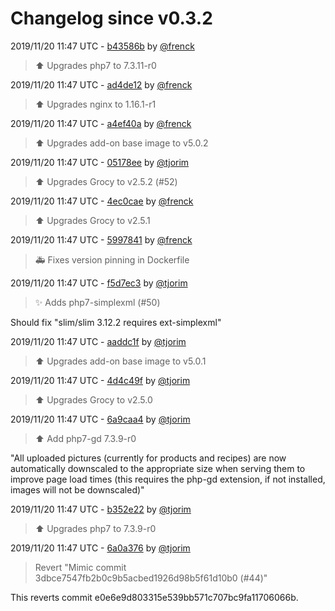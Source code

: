 # Changelog since v0.3.2

2019/11/20 11:47 UTC - [b43586b](https://github.com/hassio-addons/addon-grocy/commit/b43586b4f90d36501abfc345be152dce54e3c44d) by [@frenck](https://github.com/frenck)
> :arrow_up: Upgrades php7 to 7.3.11-r0 

2019/11/20 11:47 UTC - [ad4de12](https://github.com/hassio-addons/addon-grocy/commit/ad4de12559e126082c10a895808489edcc893008) by [@frenck](https://github.com/frenck)
> :arrow_up: Upgrades nginx to 1.16.1-r1 

2019/11/20 11:47 UTC - [a4ef40a](https://github.com/hassio-addons/addon-grocy/commit/a4ef40a4bfa07921113af7fc8dae72437648ffea) by [@frenck](https://github.com/frenck)
> :arrow_up: Upgrades add-on base image to v5.0.2 

2019/11/20 11:47 UTC - [05178ee](https://github.com/hassio-addons/addon-grocy/commit/05178eea43972bdcdd41a432ad302cecd44fcff5) by [@tjorim](https://github.com/tjorim)
> ⬆️ Upgrades Grocy to v2.5.2 (#52) 

2019/11/20 11:47 UTC - [4ec0cae](https://github.com/hassio-addons/addon-grocy/commit/4ec0cae0bd358d8becd9b8efc5a40b6bc0ef832d) by [@frenck](https://github.com/frenck)
> :arrow_up: Upgrades Grocy to v2.5.1 

2019/11/20 11:47 UTC - [5997841](https://github.com/hassio-addons/addon-grocy/commit/5997841885f838b3b757a7457f61f2963ada43d7) by [@frenck](https://github.com/frenck)
> :ambulance: Fixes version pinning in Dockerfile 

2019/11/20 11:47 UTC - [f5d7ec3](https://github.com/hassio-addons/addon-grocy/commit/f5d7ec36148b53a900106f3d9a50fb47572c1caf) by [@tjorim](https://github.com/tjorim)
> :sparkles: Adds php7-simplexml (#50)

Should fix "slim/slim 3.12.2 requires ext-simplexml" 

2019/11/20 11:47 UTC - [aaddc1f](https://github.com/hassio-addons/addon-grocy/commit/aaddc1fb542817328c9d87f7463add7f1f72483a) by [@tjorim](https://github.com/tjorim)
> ⬆️ Upgrades add-on base image to v5.0.1 

2019/11/20 11:47 UTC - [4d4c49f](https://github.com/hassio-addons/addon-grocy/commit/4d4c49f82ee7783f3f97869ec8868334b545a34d) by [@tjorim](https://github.com/tjorim)
> :arrow_up: Upgrades Grocy to v2.5.0 

2019/11/20 11:47 UTC - [6a9caa4](https://github.com/hassio-addons/addon-grocy/commit/6a9caa4543603b174e3cf429faeb5eaa705a0f58) by [@tjorim](https://github.com/tjorim)
> :arrow_up: Add php7-gd 7.3.9-r0

"All uploaded pictures (currently for products and recipes) are now automatically downscaled to the appropriate size when serving them to improve page load times (this requires the php-gd extension, if not installed, images will not be downscaled)" 

2019/11/20 11:47 UTC - [b352e22](https://github.com/hassio-addons/addon-grocy/commit/b352e22e76835a0007300ebec78be379640a7cea) by [@tjorim](https://github.com/tjorim)
> ⬆️ Upgrades php7 to 7.3.9-r0 

2019/11/20 11:47 UTC - [6a0a376](https://github.com/hassio-addons/addon-grocy/commit/6a0a376a9ada84197cd554e7a07c82ee77017f5f) by [@tjorim](https://github.com/tjorim)
> Revert "Mimic commit 3dbce7547fb2b0c9b5acbed1926d98b5f61d10b0 (#44)"

This reverts commit e0e6e9d803315e539bb571c707bc9fa11706066b. 

